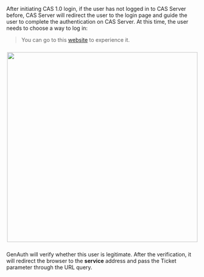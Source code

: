 <IntegrationDetailCard title="Jump to GenAuth for authentication">

After initiating CAS 1.0 login, if the user has not logged in to CAS Server before, CAS Server will redirect the user to the login page and guide the user to complete the authentication on CAS Server. At this time, the user needs to choose a way to log in:

> You can go to this [website](https://sample-sso.genauth.ai/oauth/auth?client_id=5d70d0e991fdd597019df70d&scope=user&redirect_uri=https://sample.genauth.ai&state=456346&response_type=code) to experience it.

<img src="https://cdn.genauth.ai/blog/20200927203336.png" width="500" style="margin: 24px auto; display: block;" />

GenAuth will verify whether this user is legitimate. After the verification, it will redirect the browser to the **service** address and pass the Ticket parameter through the URL query.

</IntegrationDetailCard>
